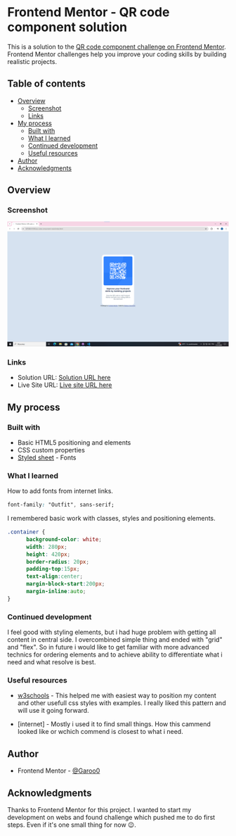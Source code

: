 # Frontend Mentor - QR code component solution

This is a solution to the [QR code component challenge on Frontend Mentor](https://www.frontendmentor.io/challenges/qr-code-component-iux_sIO_H). Frontend Mentor challenges help you improve your coding skills by building realistic projects. 

## Table of contents

- [Overview](#overview)
  - [Screenshot](#screenshot)
  - [Links](#links)
- [My process](#my-process)
  - [Built with](#built-with)
  - [What I learned](#what-i-learned)
  - [Continued development](#continued-development)
  - [Useful resources](#useful-resources)
- [Author](#author)
- [Acknowledgments](#acknowledgments)

## Overview

### Screenshot

![](./images/screenshot-1.png)

### Links

- Solution URL: [Solution URL here](https://github.com/Garoo0/The-first-website-design-with-positioning)
- Live Site URL: [Live site URL here](https://garoo0.github.io/The-first-website-design-with-positioning/)

## My process

### Built with

- Basic HTML5 positioning and elements
- CSS custom properties
- [Styled sheet](https://fonts.google.com/specimen/Outfit) - Fonts

### What I learned

How to add fonts from internet links.
```css
font-family: "Outfit", sans-serif;
```

I remembered basic work with classes, styles and positioning elements.
```css
.container {
      background-color: white;
      width: 280px;
      height: 420px;
      border-radius: 20px;
      padding-top:15px;
      text-align:center;
      margin-block-start:200px;
      margin-inline:auto;
}
```

### Continued development

I feel good with styling elements, but i had huge problem with getting all content in central side. I overcombined simple thing and ended with "grid" and "flex". So in future i would like to get familiar with more advanced technics for ordering elements and to achieve ability to differentiate what i need and what resolve is best.

### Useful resources

- [w3schools](https://www.w3schools.com/css/css_margin.asp) - This helped me with easiest way to position my content and other usefull css styles with examples. I really liked this pattern and will use it going forward.

- [internet] - Mostly i used it to find small things. How this cammend looked like or wchich commend is closest to what i need.
## Author

- Frontend Mentor - [@Garoo0](https://www.frontendmentor.io/profile/Garoo0)

## Acknowledgments

Thanks to Frontend Mentor for this project. I wanted to start my development on webs and found challenge which pushed me to do first steps. Even if it's one small thing for now 😉.